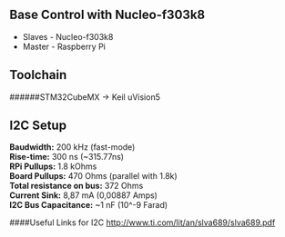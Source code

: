 Base Control with Nucleo-f303k8
------------
- Slaves - Nucleo-f303k8
- Master - Raspberry Pi


Toolchain
------------
######STM32CubeMX -> Keil uVision5

I2C Setup
------------
**Baudwidth:** 200 kHz (fast-mode)  
**Rise-time:** 300 ns (~315.77ns)  
**RPi Pullups:** 1.8 kOhms  
**Board Pullups:** 470 Ohms (parallel with 1.8k)  
**Total resistance on bus:** 372 Ohms  
**Current Sink:** 8,87 mA (0,00887 Amps)  
**I2C Bus Capacitance:** ~1 nF (10^-9 Farad)  

####Useful Links for I2C
	http://www.ti.com/lit/an/slva689/slva689.pdf
